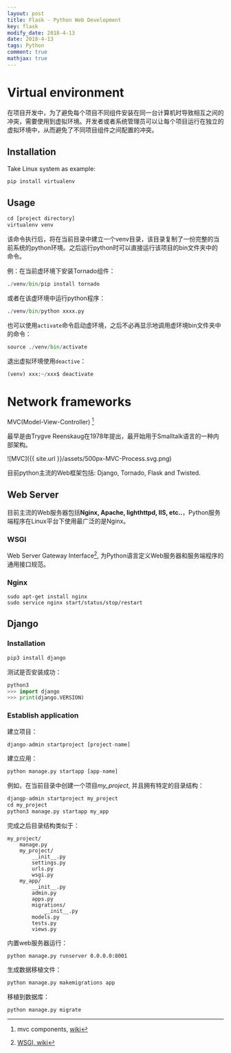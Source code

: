 ```yaml
---
layout: post
title: Flask - Python Web Development
key: flask
modify_date: 2018-4-13
date: 2018-4-13
tags: Python
comment: true
mathjax: true
---
```


  <!--more-->

# Virtual environment

在项目开发中，为了避免每个项目不同组件安装在同一台计算机时导致相互之间的冲突，需要使用到虚拟环境。开发者或者系统管理员可以让每个项目运行在独立的虚拟环境中，从而避免了不同项目组件之间配置的冲突。

## Installation

Take Linux system as example:

```python
pip install virtualenv
```

## Usage 

```python
cd [project directory]
virtualenv venv
```

该命令执行后，将在当前目录中建立一个venv目录，该目录复制了一份完整的当前系统的python环境。之后运行python时可以直接运行该项目的bin文件夹中的命令。

例：在当前虚环境下安装Tornado组件：

```python
./venv/bin/pip install tornado
```

或者在该虚环境中运行python程序：

```python
./venv/bin/python xxxx.py
```

也可以使用`activate`命令启动虚环境，之后不必再显示地调用虚环境bin文件夹中的命令：

```python
source ./venv/bin/activate
```

退出虚拟环境使用`deactive`：

```python
(venv) xxx:~/xxx$ deactivate
```

#  Network frameworks

MVC(Model-View-Controller) [^1]

[^1]: mvc components, [wiki](https://en.wikipedia.org/wiki/Model%E2%80%93view%E2%80%93controller)

最早是由Trygve Reenskaug在1978年提出，最开始用于Smalltalk语言的一种内部架构。

![MVC]({{ site.url }}/assets/500px-MVC-Process.svg.png)

目前python主流的Web框架包括: Django, Tornado, Flask and Twisted.

## Web Server

目前主流的Web服务器包括**Nginx, Apache, lighthttpd, IIS, etc..**，Python服务端程序在Linux平台下使用最广泛的是Nginx。

### WSGI

Web Server Gateway Interface[^2], 为Python语言定义Web服务器和服务端程序的通用接口规范。

[^2]: [WSGI, wiki](https://en.wikipedia.org/wiki/Web_Server_Gateway_Interface)

### Nginx

```shell
sudo apt-get install nginx
sudo service nginx start/status/stop/restart
```

## Django

### Installation

```python
pip3 install django
```

测试是否安装成功：

```python
python3
>>> import django
>>> print(django.VERSION)
```

### Establish application

建立项目：

```python
django-admin startproject [project-name]
```

建立应用：

```python
python manage.py startapp [app-name]
```

例如，在当前目录中创建一个项目*my_project*, 并且拥有特定的目录结构：

```python
djangp-admin startproject my_project
cd my_project
python3 manage.py startapp my_app
```

完成之后目录结构类似于：

```shell
my_project/
	manage.py
	my_project/
		__init__.py
		settings.py
		urls.py
		wsgi.py
	my_app/
		__init__.py
		admin.py
		apps.py
		migrations/
			__init__.py
		models.py
		tests.py
		views.py
```

内置web服务器运行：

```pyton
python manage.py runserver 0.0.0.0:8001
```

生成数据移植文件：

```python
python manage.py makemigrations app
```

移植到数据库：

```pyth
python manage.py migrate
```

